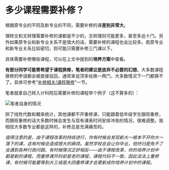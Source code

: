 # 多少课程需要补修？

根据原专业的不同及新专业的不同，需要补修的课**差别非常大**。

理转文和文转理需要补修的课都是不少的，文转理则可能更多，甚至多达十门。另外如果原专业和新专业关系不是很大的话，需要补修的课程也会比较多。若原专业和新专业关系比较密切，则可能只需要补修三门课以下。

具体需要补修哪些课程，可以在上文中提到的**培养方案**中查看。

**有部分同学可能寄希望于课程换修，笔者的建议是放弃不必要的幻想**。大多数课程换修的申请都会被直接驳回，通常来说顶多给换一两门，大多数情况下一门都换不了。具体可参考“[补修相关/课程换修](../补修相关/课程换修.md)”一节。

笔者就拿自己转入计科院后需要补修的课程举个例子（这不算多的）：

![笔者自身的情况](https://pic4.zhimg.com/80/v2-7ee87a33b29376f5c1ba28303cd9498b_720w.jpg)

除了线性代数和概率统计，其他课都不开重修课，只能跟着低年级学生跟班重修，而跟班重修的话大多数时候会发生与现有课表时间安排冲突的情况，很难调整。我相信大多数专业都是这样的，补修总是充满痛苦的。

_值得注意的是，由于课程改革的持续进行，你有时候会发现新大一根本不开你大一落下的课，这有时候会造成很大的麻烦。虽然学校总会让你毕业，但终归是免不了会遇到各种行政问题。有时候情况正好相反——由于课程改革，你的培养计划中都是新的课程，而重修课开的却是老的课程，课程代码不一致，因此没法上重修课，有时候可能要等到大三或是大四重修课才会更新成你培养计划中的课程。_
